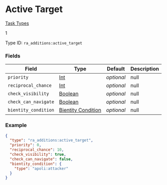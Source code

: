 # Active Target
[Task Types](../task_types.md)

1

Type ID: `ra_additions:active_target`
### Fields
 | Field | Type | Default | Description | 
|---|---|---|---|
 | `priority` | [Int](../data_types/int.md) | _optional_ | null | 
 | `reciprocal_chance` | [Int](../data_types/int.md) | _optional_ | null | 
 | `check_visibility` | [Boolean](../data_types/boolean.md) | _optional_ | null | 
 | `check_can_navigate` | [Boolean](../data_types/boolean.md) | _optional_ | null | 
 | `bientity_condition` | [Bientity Condition](../bientity_condition_types.md) | _optional_ | null | 

### Example
```json
{
  "type": "ra_additions:active_target",
  "priority": 0,
  "reciprocal_chance": 10,
  "check_visibility": true,
  "check_can_navigate": false,
  "bientity_condition": {
    "type": "apoli:attacker"
  }
}
```


